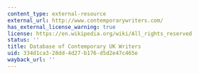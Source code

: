 ```yaml
---
content_type: external-resource
external_url: http://www.contemporarywriters.com/
has_external_license_warning: true
license: https://en.wikipedia.org/wiki/All_rights_reserved
status: ''
title: Database of Contemporary UK Writers
uid: 334d1ca3-28dd-4d27-b176-d5d2e47c465e
wayback_url: ''
---
```

